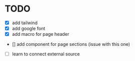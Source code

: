 # TODO

- [x] add tailwind
- [x] add google font
- [x] add macro for page header
- [] add component for page sections (issue with this one)
- [ ] learn to connect external source
